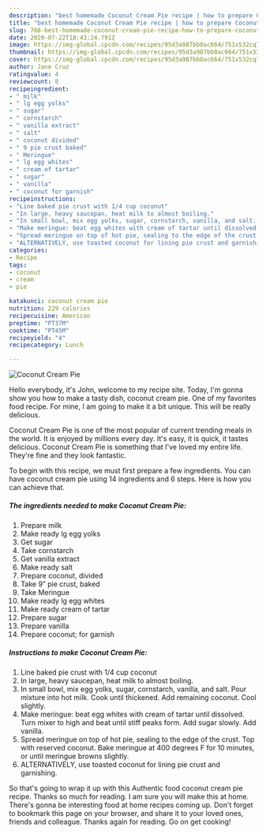 ```yaml
---
description: "best homemade Coconut Cream Pie recipe | how to prepare Coconut Cream Pie"
title: "best homemade Coconut Cream Pie recipe | how to prepare Coconut Cream Pie"
slug: 768-best-homemade-coconut-cream-pie-recipe-how-to-prepare-coconut-cream-pie
date: 2020-07-22T18:43:24.791Z
image: https://img-global.cpcdn.com/recipes/95d3a987bb0ac664/751x532cq70/coconut-cream-pie-recipe-main-photo.jpg
thumbnail: https://img-global.cpcdn.com/recipes/95d3a987bb0ac664/751x532cq70/coconut-cream-pie-recipe-main-photo.jpg
cover: https://img-global.cpcdn.com/recipes/95d3a987bb0ac664/751x532cq70/coconut-cream-pie-recipe-main-photo.jpg
author: Jane Cruz
ratingvalue: 4
reviewcount: 8
recipeingredient:
- " milk"
- " lg egg yolks"
- " sugar"
- " cornstarch"
- " vanilla extract"
- " salt"
- " coconut divided"
- " 9 pie crust baked"
- " Meringue"
- " lg egg whites"
- " cream of tartar"
- " sugar"
- " vanilla"
- " coconut for garnish"
recipeinstructions:
- "Line baked pie crust with 1/4 cup coconut"
- "In large, heavy saucepan, heat milk to almost boiling."
- "In small bowl, mix egg yolks, sugar, cornstarch, vanilla, and salt. Pour mixture into hot milk. Cook until thickened. Add remaining coconut. Cool slightly."
- "Make meringue: beat egg whites with cream of tartar until dissolved. Turn mixer to high and beat until stiff peaks form. Add sugar slowly. Add vanilla."
- "Spread meringue on top of hot pie, sealing to the edge of the crust. Top with reserved coconut. Bake meringue at 400 degrees F for 10 minutes, or until meringue browns slightly."
- "ALTERNATIVELY, use toasted coconut for lining pie crust and garnishing."
categories:
- Recipe
tags:
- coconut
- cream
- pie

katakunci: coconut cream pie 
nutrition: 229 calories
recipecuisine: American
preptime: "PT37M"
cooktime: "PT45M"
recipeyield: "4"
recipecategory: Lunch

---
```



![Coconut Cream Pie](https://img-global.cpcdn.com/recipes/95d3a987bb0ac664/751x532cq70/coconut-cream-pie-recipe-main-photo.jpg)

Hello everybody, it's John, welcome to my recipe site. Today, I'm gonna show you how to make a tasty dish, coconut cream pie. One of my favorites food recipe. For mine, I am going to make it a bit unique. This will be really delicious.

Coconut Cream Pie is one of the most popular of current trending meals in the world. It is enjoyed by millions every day. It's easy, it is quick, it tastes delicious. Coconut Cream Pie is something that I've loved my entire life. They're fine and they look fantastic.




To begin with this recipe, we must first prepare a few ingredients. You can have coconut cream pie using 14 ingredients and 6 steps. Here is how you can achieve that.

<!--inarticleads1-->

##### The ingredients needed to make Coconut Cream Pie:

1. Prepare  milk
1. Make ready  lg egg yolks
1. Get  sugar
1. Take  cornstarch
1. Get  vanilla extract
1. Make ready  salt
1. Prepare  coconut, divided
1. Take  9” pie crust, baked
1. Take  Meringue
1. Make ready  lg egg whites
1. Make ready  cream of tartar
1. Prepare  sugar
1. Prepare  vanilla
1. Prepare  coconut; for garnish




<!--inarticleads2-->

##### Instructions to make Coconut Cream Pie:

1. Line baked pie crust with 1/4 cup coconut
1. In large, heavy saucepan, heat milk to almost boiling.
1. In small bowl, mix egg yolks, sugar, cornstarch, vanilla, and salt. Pour mixture into hot milk. Cook until thickened. Add remaining coconut. Cool slightly.
1. Make meringue: beat egg whites with cream of tartar until dissolved. Turn mixer to high and beat until stiff peaks form. Add sugar slowly. Add vanilla.
1. Spread meringue on top of hot pie, sealing to the edge of the crust. Top with reserved coconut. Bake meringue at 400 degrees F for 10 minutes, or until meringue browns slightly.
1. ALTERNATIVELY, use toasted coconut for lining pie crust and garnishing.




So that's going to wrap it up with this Authentic food coconut cream pie recipe. Thanks so much for reading. I am sure you will make this at home. There's gonna be interesting food at home recipes coming up. Don't forget to bookmark this page on your browser, and share it to your loved ones, friends and colleague. Thanks again for reading. Go on get cooking!
